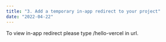 ```yaml
---
title: "3. Add a temporary in-app redirect to your project"
date: "2022-04-22"
---
```

To view in-app redirect please type /hello-vercel in url.